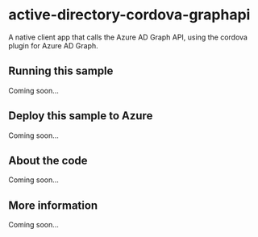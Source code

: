 # active-directory-cordova-graphapi
A native client app that calls the Azure AD Graph API, using the cordova plugin for Azure AD Graph.
## Running this sample
Coming soon...
## Deploy this sample to Azure
Coming soon...
## About the code
Coming soon...
## More information
Coming soon...